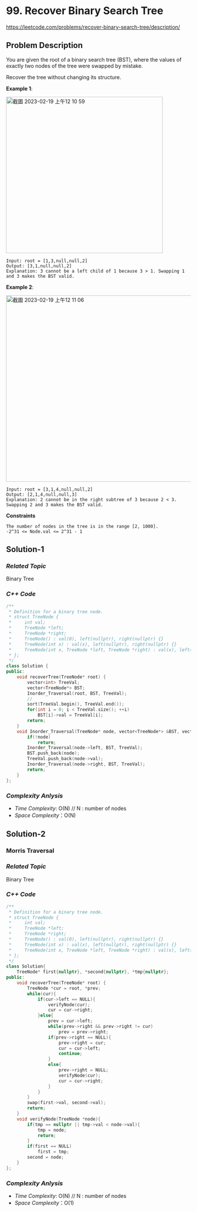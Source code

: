 # 99. Recover Binary Search Tree
https://leetcode.com/problems/recover-binary-search-tree/description/


## Problem Description

You are given the root of a binary search tree (BST), where the values of exactly two nodes of the tree were swapped by mistake.

Recover the tree without changing its structure.

**Example 1**:

<img width="427" alt="截圖 2023-02-19 上午12 10 59" src="https://user-images.githubusercontent.com/18256877/219876199-95a3e593-3bd4-4dc6-acd1-e33157916fb6.png">

```
Input: root = [1,3,null,null,2]
Output: [3,1,null,null,2]
Explanation: 3 cannot be a left child of 1 because 3 > 1. Swapping 1 and 3 makes the BST valid.
```
**Example 2**:

<img width="509" alt="截圖 2023-02-19 上午12 11 06" src="https://user-images.githubusercontent.com/18256877/219876202-d9263c66-ed70-469a-9890-23313f39f376.png">

```
Input: root = [3,1,4,null,null,2]
Output: [2,1,4,null,null,3]
Explanation: 2 cannot be in the right subtree of 3 because 2 < 3. Swapping 2 and 3 makes the BST valid.
```

**Constraints**
```
The number of nodes in the tree is in the range [2, 1000].
-2^31 <= Node.val <= 2^31 - 1
```

## Solution-1

### _Related Topic_
   Binary Tree

### _C++ Code_
```cpp
/**
 * Definition for a binary tree node.
 * struct TreeNode {
 *     int val;
 *     TreeNode *left;
 *     TreeNode *right;
 *     TreeNode() : val(0), left(nullptr), right(nullptr) {}
 *     TreeNode(int x) : val(x), left(nullptr), right(nullptr) {}
 *     TreeNode(int x, TreeNode *left, TreeNode *right) : val(x), left(left), right(right) {}
 * };
 */
class Solution {
public:
    void recoverTree(TreeNode* root) {
        vector<int> TreeVal;
        vector<TreeNode*> BST;
        Inorder_Traversal(root, BST, TreeVal);
        //
        sort(TreeVal.begin(), TreeVal.end());
        for(int i = 0; i < TreeVal.size(); ++i)
            BST[i]->val = TreeVal[i];
        return;
    }
    void Inorder_Traversal(TreeNode* node, vector<TreeNode*> &BST, vector<int> &TreeVal){
        if(!node)
            return;
        Inorder_Traversal(node->left, BST, TreeVal);
        BST.push_back(node);
        TreeVal.push_back(node->val);
        Inorder_Traversal(node->right, BST, TreeVal);
        return;
    }
};
```

### _Complexity Anlysis_
- _Time Complexity_: O(N) // N : number of nodes
- _Space Complexity_：O(N)

## Solution-2

### Morris Traversal

### _Related Topic_
   Binary Tree

### _C++ Code_
```cpp
/**
 * Definition for a binary tree node.
 * struct TreeNode {
 *     int val;
 *     TreeNode *left;
 *     TreeNode *right;
 *     TreeNode() : val(0), left(nullptr), right(nullptr) {}
 *     TreeNode(int x) : val(x), left(nullptr), right(nullptr) {}
 *     TreeNode(int x, TreeNode *left, TreeNode *right) : val(x), left(left), right(right) {}
 * };
 */
class Solution{
    TreeNode* first{nullptr}, *second{nullptr}, *tmp{nullptr};
public:
    void recoverTree(TreeNode* root) {
        TreeNode *cur = root, *prev;
        while(cur){
            if(cur->left == NULL){
                verifyNode(cur);
                cur = cur->right;
            }else{
                prev = cur->left;
                while(prev->right && prev->right != cur)
                    prev = prev->right;
                if(prev->right == NULL){
                    prev->right = cur;
                    cur = cur->left;
                    continue;
                }
                else{
                    prev->right = NULL;
                    verifyNode(cur);
                    cur = cur->right;
                }
            }
        }
        swap(first->val, second->val);
        return;
    }
    void verifyNode(TreeNode *node){
        if(tmp == nullptr || tmp->val < node->val){
            tmp = node;
            return;
        }
        if(first == NULL)
            first = tmp;
        second = node;
    }
};
```

### _Complexity Anlysis_
- _Time Complexity_: O(N) // N : number of nodes
- _Space Complexity_：O(1)
